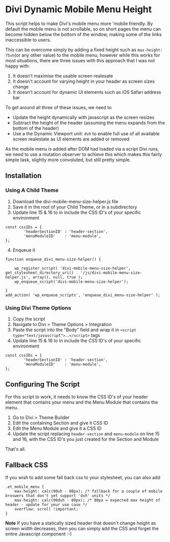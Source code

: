 # Divi Dynamic Mobile Menu Height

This script helps to make Divi's mobile menu more 'mobile friendly. 
By default the mobile menu is not scrollable, so on short pages the menu can become hidden below the bottom of the window, making some of the links inaccessible to users. 

This can be overcome simply by adding a fixed height such as `max-height: 75vh`(or any other value) to the mobile menu, however while this works for most situations, there are three issues with this approach that I was not happy with:
1. It doesn't maximise the usable screen realesate
1. It doesn't account for varying height in your header as screen sizes change
1. It doesn't account for dynamic UI elements such as iOS Safari address bar

To get around all three of these issues, we need to
- Update the height dynamically with javascript as the screen resizes
- Subtract the height of the header (assuming the menu expands from the bottom of the header)
- Use a the Dynamic Viewport unit: `dvh` to enable full use of all available screen realestate as UI elements are added or removed

As the mobile menu is added after DOM had loaded via a script Divi runs, we need to use a mutation observer to achieve this which makes this fairly simple task, slightly more convoluted, but still pretty simple. 

## Installation

### Using A Child Theme

1. Download the divi-mobile-menu-size-helper.js file
1. Save it in the root of your Child Theme, or in a subdirectory
1. Update line 15 & 16 to in include the CSS ID's of your specific environment 
```    
const cssIDs = {
        'headerSectionID' : 'header-section',
        'menuModuleID'    : 'menu-module',
};
```
4. Enqueue it
```
function enqueue_divi_menu-size-helper() {

    wp_register_script( 'divi-mobile-menu-size-helper', get_stylesheet_directory_uri() . '/js/divi-mobile-menu-size-helper.js', array(), null, true );
    wp_enqueue_script('divi-mobile-menu-size-helper');

}
add_action( 'wp_enqueue_scripts', 'enqueue_divi_menu-size-helper' );
```

### Using Divi Theme Options

1. Copy the script
1. Navigate to Divi > Theme Options > Integration
1. Paste the script into the "Body" field and wrap it in `<script type="text/javascript">`...`</script>` tags 
1. Update line 15 & 16 to in include the CSS ID's of your specific environment 
```    
const cssIDs = {
        'headerSectionID' : 'header-section',
        'menuModuleID'    : 'menu-module',
};
```

## Configuring The Script

For this script to work, it needs to know the CSS ID's of your header element that contains your menu and the Menu Module that contains the menu. 

1. Go to Divi > Theme Builder
1. Edit the containing Section and give it CSS ID
1. Edit the Menu Module and give it a CSS ID
1. Update the script replacing `header-section` and `menu-module` on line 15 and 16, with the CSS ID's you just created for the Section and Module

That's all. 

## Fallback CSS

If you wish to add some fall back css to your stylesheet, you can also add

```
.et_mobile_menu {
    max-height: calc(90vh - 80px); /* fallback for a couple of mobile broswers that don't yet support 'dvh' units */
    max-height: calc(90dvh - 80px); /* 80px = expected max height of header - update for your use case */
    overflow: scroll !important;
}
```
**Note** 
If you have a statically sized header that doesn't change height as screen width decreases, then you can simply add the CSS and forget the entire Javascript component  :-) 